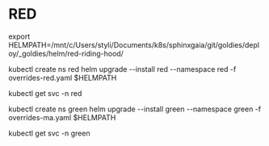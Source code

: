 
# RED

export HELMPATH=/mnt/c/Users/styli/Documents/k8s/sphinxgaia/git/goldies/deploy/_goldies/helm/red-riding-hood/

kubectl create ns red 
helm upgrade --install red --namespace red -f overrides-red.yaml $HELMPATH

kubectl get svc -n red

kubectl create ns green 
helm upgrade --install green --namespace green -f overrides-ma.yaml $HELMPATH


kubectl get svc -n green